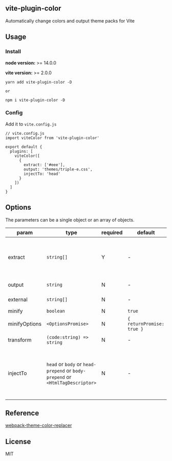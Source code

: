 <h2 align="left">vite-plugin-color</h2>

<p align="left">Automatically change colors and output theme packs for Vite</p>

## Usage

### Install

**node version:** >= 14.0.0

**vite version:** >= 2.0.0

```
yarn add vite-plugin-color -D

or

npm i vite-plugin-color -D
```

### Config

Add it to `vite.config.js`
```
// vite.config.js
import viteColor from 'vite-plugin-color'

export default {
  plugins: [
    viteColor([
      {
        extract: ['#eee'],
        output: 'themes/triple-e.css',
        injectTo: 'head'
      }
    ])
  ]
}
```

## Options

The parameters can be a single object or an array of objects.

| param | type | required | default | desc |
| --- | --- | --- | --- | --- |
| extract | `string[]` | Y | - | The color value that needs to be extracted. Inline styles or styled are not supported at this time. |
| output | `string` | N | - | The file output path |
| external | `string[]` | N | - | External css file links like 'cdn' |
| minify | `boolean` | N | `true` | Whether to minify |
| minifyOptions | `<OptionsPromise>` | N | `{ returnPromise: true }` | Minify options，follow `clean-css` |
| transform | `(code:string) => string` | N | - | The handler of the matching content |
| injectTo | `head` or `body` or `head-prepend` or `body-prepend` or `<HtmlTagDescriptor>` | N | - | Production environment auto-injects loaded css, supports customization, follows `vite HtmlTagDescriptor` |

## Reference

[webpack-theme-color-replacer](https://github.com/hzsrc/webpack-theme-color-replacer)

## License

MIT
